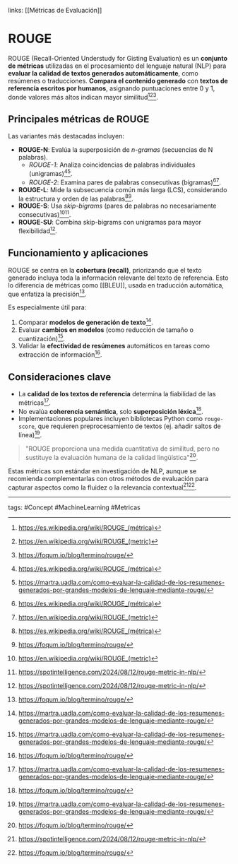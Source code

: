 links: [[Métricas de Evaluación]]


# ROUGE

ROUGE (Recall-Oriented Understudy for Gisting Evaluation) es un **conjunto de métricas** utilizadas en el procesamiento del lenguaje natural (NLP) para **evaluar la calidad de textos generados automáticamente**, como resúmenes o traducciones. **Compara el contenido generado** con **textos de referencia escritos por humanos**, asignando puntuaciones entre 0 y 1, donde valores más altos indican mayor similitud[^1][^3][^6].

## Principales métricas de ROUGE

Las variantes más destacadas incluyen:

- **ROUGE-N**: Evalúa la superposición de *n-gramas* (secuencias de N palabras).
    - *ROUGE-1*: Analiza coincidencias de palabras individuales (unigramas)[^1][^4].
    - *ROUGE-2*: Examina pares de palabras consecutivas (bigramas)[^1][^3].
- **ROUGE-L**: Mide la subsecuencia común más larga (LCS), considerando la estructura y orden de las palabras[^1][^6].
- **ROUGE-S**: Usa *skip-bigrams* (pares de palabras no necesariamente consecutivas)[^3][^5].
- **ROUGE-SU**: Combina skip-bigrams con unigramas para mayor flexibilidad[^5].


## Funcionamiento y aplicaciones

ROUGE se centra en la **cobertura (recall)**, priorizando que el texto generado incluya toda la información relevante del texto de referencia. Esto lo diferencia de métricas como [[BLEU]], usada en traducción automática, que enfatiza la precisión[^6].

Es especialmente útil para:

1. Comparar **modelos de generación de texto**[^4].
2. Evaluar **cambios en modelos** (como reducción de tamaño o cuantización)[^4].
3. Validar la **efectividad de resúmenes** automáticos en tareas como extracción de información[^6].

## Consideraciones clave

- La **calidad de los textos de referencia** determina la fiabilidad de las métricas[^4].
- No evalúa **coherencia semántica**, solo **superposición léxica**[^6].
- Implementaciones populares incluyen bibliotecas Python como `rouge-score`, que requieren preprocesamiento de textos (ej. añadir saltos de línea)[^4].

> "ROUGE proporciona una medida cuantitativa de similitud, pero no sustituye la evaluación humana de la calidad lingüística"[^6].

Estas métricas son estándar en investigación de NLP, aunque se recomienda complementarlas con otros métodos de evaluación para capturar aspectos como la fluidez o la relevancia contextual[^5][^6].



---
tags:
	#Concept #MachineLearning #Metricas

[^1]: https://es.wikipedia.org/wiki/ROUGE_(métrica)

[^2]: https://docs.aws.amazon.com/es_es/sagemaker/latest/dg/autopilot-llms-finetuning-metrics.html

[^3]: https://en.wikipedia.org/wiki/ROUGE_(metric)

[^4]: https://martra.uadla.com/como-evaluar-la-calidad-de-los-resumenes-generados-por-grandes-modelos-de-lenguaje-mediante-rouge/

[^5]: https://spotintelligence.com/2024/08/12/rouge-metric-in-nlp/

[^6]: https://foqum.io/blog/termino/rouge/

[^7]: https://es.linkedin.com/pulse/importancia-de-las-métricas-en-evaluación-modelos-llm-lanas-ocampo-nsiqe

[^8]: https://www.toolify.ai/es/ai-news-es/rouge-mtrica-de-resmenes-3099693

[^9]: https://aws.amazon.com/es/what-is/nlp/

[^10]: https://www.linkedin.com/advice/1/what-rouge-score-how-can-you-use-evaluate-nlp-euj9e

[^11]: https://es.linkedin.com/advice/1/what-rouge-score-how-can-you-use-evaluate-nlp-euj9e?lang=es\&lang=es

[^12]: https://pub.aimind.so/unveiling-the-power-of-rouge-metrics-in-nlp-b6d3f96d3363

[^13]: https://blog.cubed.run/understanding-evaluation-metrics-bleu-rouge-and-perplexity-explained-f8b00e5ac89f

[^14]: https://es.linkedin.com/advice/1/what-best-ways-evaluate-sequence-to-sequence-models-ybiuf?lang=es

[^15]: https://www.freecodecamp.org/news/what-is-rouge-and-how-it-works-for-evaluation-of-summaries-e059fb8ac840/

[^16]: https://huggingface.co/spaces/evaluate-metric/rouge

[^17]: https://rua.ua.es/dspace/bitstream/10045/11707/1/PLN_43_15.pdf

[^18]: https://www.galileo.ai/blog/rouge-ai

